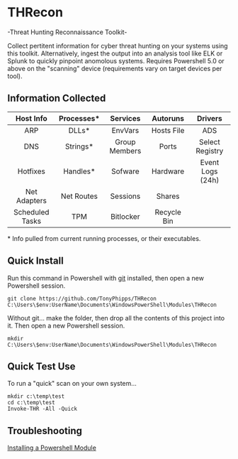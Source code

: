 # THRecon
-Threat Hunting Reconnaissance Toolkit-

Collect pertitent information for cyber threat hunting on your systems using this toolkit. Alternatively, ingest the output into an analysis tool like ELK or Splunk to quickly pinpoint anomolous systems. Requires Powershell 5.0 or above on the "scanning" device (requirements vary on target devices per tool).

## Information Collected
| Host Info | Processes* | Services | Autoruns | Drivers |
| :---: | :---: | :---: | :---: | :---: |
| ARP | DLLs* | EnvVars | Hosts File | ADS |
| DNS | Strings* | Group Members | Ports | Select Registry |
| Hotfixes | Handles* | Sofware | Hardware | Event Logs (24h) |
| Net Adapters | Net Routes | Sessions | Shares | | 
| Scheduled Tasks | TPM | Bitlocker | Recycle Bin | |

\* Info pulled from current running processes, or their executables.
  
## Quick Install
Run this command in Powershell with [git](https://gitforwindows.org/) installed, then open a new Powershell session.
```
git clone https://github.com/TonyPhipps/THRecon C:\Users\$env:UserName\Documents\WindowsPowerShell\Modules\THRecon

```
Without git... make the folder, then drop all the contents of this project into it. Then open a new Powershell session.
```
mkdir C:\Users\$env:UserName\Documents\WindowsPowerShell\Modules\THRecon
```
## Quick Test Use
To run a "quick" scan on your own system...
```
mkdir c:\temp\test
cd c:\temp\test
Invoke-THR -All -Quick
```

## Troubleshooting
[Installing a Powershell Module](https://msdn.microsoft.com/en-us/library/dd878350(v=vs.85).aspx)

